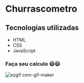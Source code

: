 # Churrascometro
## Tecnologias utilizadas
<ul> 
  <li>HTML</li>
  <li>CSS</li>
  <li>JavaScript</li>
</ul>

### Faça seu calculo :smiley::smiley:
![ezgif com-gif-maker](https://user-images.githubusercontent.com/63366574/117729110-c4e34d00-b1c0-11eb-9c02-26c6558963e6.gif)
